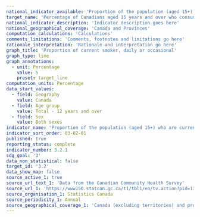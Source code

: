 ```yaml
---
national_indicator_available: 'Proportion of the population (aged 15+) who are current cigarette smokers'
target_name: 'Percentage of Canadians aged 15 years and over who consume tobacco is less than 5% by 2035'
national_indicator_description: 'Indicator description goes here'
national_geographical_coverage: 'Canada and Provinces' 
computation_calculations: 'Calculations'
comments_limitations: 'Comments, footnotes and limitations go here'
rationale_interpretation: 'Rationale and interpretation go here'
graph_title: 'Proportion of current smoker, daily or occasional'
graph_type: line
graph_annotations:
  - unit: Percentage
    value: 5
    preset: target_line
computation_units: Percentage
data_start_values:
  - field: Geography
    value: Canada
  - field: Age group
    value: Total - 12 years and over
  - field: Sex
    value: Both sexes
indicator_name: 'Proportion of the population (aged 15+) who are current cigarette smokers'
indicator_sort_order: 03-02-01
published: true
reporting_status: complete
indicator_number: 3.2.1
sdg_goal: '3'
data_non_statistical: false
target_id: '3.2'
data_show_map: false
source_active_1: true
source_url_text_1: 'Data from the Canadian Community Health Survey'
source_url_1: 'https://www150.statcan.gc.ca/t1/tbl1/en/tv.action?pid=1310009601'
source_organisation_1: Statistics Canada
source_periodicity_1: Annual
source_geographical_coverage_1: 'Canada (excluding territories) and provinces'
---
```

